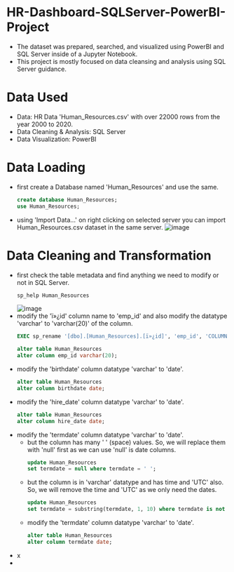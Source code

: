 # HR-Dashboard-SQLServer-PowerBI-Project
  - The dataset was prepared, searched, and visualized using PowerBI and SQL Server inside of a Jupyter Notebook.
  - This project is mostly focused on data cleansing and analysis using SQL Server guidance.

# Data Used
  - Data: HR Data 'Human_Resources.csv' with over 22000 rows from the year 2000 to 2020.
  - Data Cleaning & Analysis: SQL Server
  - Data Visualization: PowerBI

# Data Loading
  - first create a Database named 'Human_Resources' and use the same.
    ```sql
    create database Human_Resources;
    use Human_Resources;
    ```
  - using 'Import Data...' on right clicking on selected server you can import Human_Resources.csv dataset in the same server.
![image](https://github.com/user-attachments/assets/5571fb8c-baee-4062-a4f5-58ac43624d12)

# Data Cleaning and Transformation
  - first check the table metadata and find anything we need to modify or not in SQL Server.
    ```sql
    sp_help Human_Resources
    ```
    ![image](https://github.com/user-attachments/assets/5d0c048f-8d96-481b-a372-53d6718187b4)
  - modify the 'ï»¿id' column name to 'emp_id' and also modify the datatype 'varchar' to 'varchar(20)' of the column.
    ```sql
    EXEC sp_rename '[dbo].[Human_Resources].[ï»¿id]', 'emp_id', 'COLUMN';
    ```
    ```sql
    alter table Human_Resources
    alter column emp_id varchar(20);
    ```
  - modify the 'birthdate' column datatype 'varchar' to 'date'.
    ```sql
    alter table Human_Resources
    alter column birthdate date;
    ```
  - modify the 'hire_date' column datatype 'varchar' to 'date'.
    ```sql
    alter table Human_Resources
    alter column hire_date date;
    ```
  - modify the 'termdate' column datatype 'varchar' to 'date'.
    - but the column has many ' ' (space) values. So, we will replace them with 'null' first as we can use 'null' is date columns.
      ```sql
      update Human_Resources
      set termdate = null where termdate = ' ';
      ```
    - but the column is in 'varchar' datatype and has time and 'UTC' also. So, we will remove the time and 'UTC' as we only need the dates.
      ```sql
      update Human_Resources
      set termdate = substring(termdate, 1, 10) where termdate is not null;
      ```
    - modify the 'termdate' column datatype 'varchar' to 'date'.
      ```sql
      alter table Human_Resources
      alter column termdate date;
      ```
  - x
  - 
